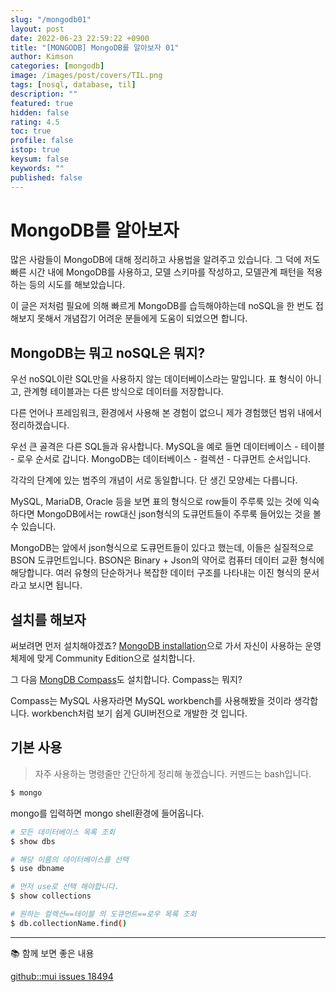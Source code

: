 ```yaml
---
slug: "/mongodb01"
layout: post
date: 2022-06-23 22:59:22 +0900
title: "[MONGODB] MongoDB를 알아보자 01"
author: Kimson
categories: [mongodb]
image: /images/post/covers/TIL.png
tags: [nosql, database, til]
description: ""
featured: true
hidden: false
rating: 4.5
toc: true
profile: false
istop: true
keysum: false
keywords: ""
published: false
---
```


# MongoDB를 알아보자

많은 사람들이 MongoDB에 대해 정리하고 사용법을 알려주고 있습니다. 그 덕에 저도 빠른 시간 내에 MongoDB를 사용하고, 모델 스키마를 작성하고, 모델관계 패턴을 적용하는 등의 시도를 해보았습니다.

이 글은 저처럼 필요에 의해 빠르게 MongoDB를 습득해야하는데 noSQL을 한 번도 접해보지 못해서 개념잡기 어려운 분들에게 도움이 되었으면 합니다.

## MongoDB는 뭐고 noSQL은 뭐지?

우선 noSQL이란 SQL만을 사용하지 않는 데이터베이스라는 말입니다. 표 형식이 아니고, 관계형 테이블과는 다른 방식으로 데이터를 저장합니다.

다른 언어나 프레임워크, 환경에서 사용해 본 경험이 없으니 제가 경험했던 범위 내에서 정리하겠습니다.

우선 큰 골격은 다른 SQL들과 유사합니다. MySQL을 예로 들면 데이터베이스 - 테이블 - 로우 순서로 갑니다. MongoDB는 데이터베이스 - 컬렉션 - 다큐먼트 순서입니다.

각각의 단계에 있는 범주의 개념이 서로 동일합니다. 단 생긴 모양세는 다릅니다.

MySQL, MariaDB, Oracle 등을 보면 표의 형식으로 row들이 주루룩 있는 것에 익숙하다면 MongoDB에서는 row대신 json형식의 도큐먼트들이 주루룩 들어있는 것을 볼 수 있습니다.

MongoDB는 앞에서 json형식으로 도큐먼트들이 있다고 했는데, 이들은 실질적으로 BSON 도큐먼트입니다. BSON은 Binary + Json의 약어로 컴퓨터 데이터 교환 형식에 해당합니다. 여러 유형의 단순하거나 복잡한 데이터 구조를 나타내는 이진 형식의 문서라고 보시면 됩니다.

## 설치를 해보자

써보려면 먼저 설치해야겠죠? [MongoDB installation](https://www.mongodb.com/docs/manual/installation/)으로 가서 자신이 사용하는 운영체제에 맞게 Community Edition으로 설치합니다.

그 다음 [MongDB Compass](https://www.mongodb.com/ko-kr/products/compass)도 설치합니다. Compass는 뭐지?

Compass는 MySQL 사용자라면 MySQL workbench를 사용해봤을 것이라 생각합니다. workbench처럼 보기 쉽게 GUI버전으로 개발한 것 입니다.

## 기본 사용

> 자주 사용하는 명령줄만 간단하게 정리해 놓겠습니다. 커멘드는 bash입니다.

```bash
$ mongo
```

mongo를 입력하면 mongo shell환경에 들어옵니다.

```bash
# 모든 데이터베이스 목록 조회
$ show dbs

# 해당 이름의 데이터베이스를 선택
$ use dbname

# 먼저 use로 선택 해야합니다.
$ show collections

# 원하는 컬렉션==테이블 의 도큐먼트==로우 목록 조회
$ db.collectionName.find()
```


---

📚 함께 보면 좋은 내용

[github::mui issues 18494](https://github.com/mui/material-ui/issues/18494)

